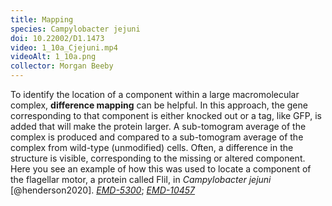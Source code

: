 ```yaml
---
title: Mapping
species: Campylobacter jejuni 
doi: 10.22002/D1.1473
video: 1_10a_Cjejuni.mp4
videoAlt: 1_10a.png
collector: Morgan Beeby
---
```


To identify the location of a component within a large macromolecular complex, **difference mapping** can be helpful. In this approach, the gene corresponding to that component is either knocked out or a tag, like GFP, is added that will make the protein larger. A sub-tomogram average of the complex is produced and compared to a sub-tomogram average of the complex from wild-type (unmodified) cells. Often, a difference in the structure is visible, corresponding to the missing or altered component. Here you see an example of how this was used to locate a component of the flagellar motor, a protein called FliI, in *Campylobacter jejuni* [@henderson2020]. [*EMD-5300*](https://www.ebi.ac.uk/emdb/entry/emd-5300); [*EMD-10457*](https://www.ebi.ac.uk/emdb/entry/10457)

